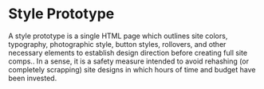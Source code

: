 # Style Prototype

A style prototype is a single HTML page which outlines site colors, typography, photographic style, button styles, rollovers, and other necessary elements to establish design direction before creating full site comps.. In a sense, it is a safety measure intended to avoid rehashing (or completely scrapping) site designs in which hours of time and budget have been invested.
